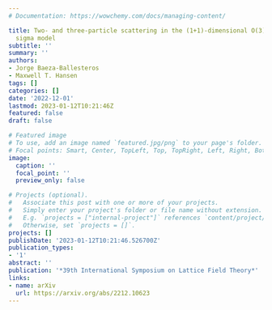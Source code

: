 ```yaml
---
# Documentation: https://wowchemy.com/docs/managing-content/

title: Two- and three-particle scattering in the (1+1)-dimensional O(3) non-linear
  sigma model
subtitle: ''
summary: ''
authors:
- Jorge Baeza-Ballesteros
- Maxwell T. Hansen
tags: []
categories: []
date: '2022-12-01'
lastmod: 2023-01-12T10:21:46Z
featured: false
draft: false

# Featured image
# To use, add an image named `featured.jpg/png` to your page's folder.
# Focal points: Smart, Center, TopLeft, Top, TopRight, Left, Right, BottomLeft, Bottom, BottomRight.
image:
  caption: ''
  focal_point: ''
  preview_only: false

# Projects (optional).
#   Associate this post with one or more of your projects.
#   Simply enter your project's folder or file name without extension.
#   E.g. `projects = ["internal-project"]` references `content/project/deep-learning/index.md`.
#   Otherwise, set `projects = []`.
projects: []
publishDate: '2023-01-12T10:21:46.526700Z'
publication_types:
- '1'
abstract: ''
publication: '*39th International Symposium on Lattice Field Theory*'
links:
- name: arXiv
  url: https://arxiv.org/abs/2212.10623
---
```

